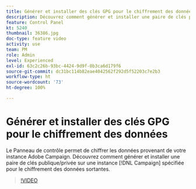 ```yaml
---
title: Générer et installer des clés GPG pour le chiffrement des données
description: Découvrez comment générer et installer une paire de clés publique/privée sur une instance Campaign spécifiée pour le chiffrement des données sortantes.
feature: Control Panel
kt: 5240
thumbnail: 36386.jpg
doc-type: feature video
activity: use
team: PM
role: Admin
level: Experienced
exl-id: 63c2c26b-93bc-4424-9d9f-0b3ca6d179f6
source-git-commit: dc31bc114b82eae4042562f292d5f52203c7e2b3
workflow-type: ht
source-wordcount: '73'
ht-degree: 100%

---
```


# Générer et installer des clés GPG pour le chiffrement des données

Le Panneau de contrôle permet de chiffrer les données provenant de votre instance Adobe Campaign. Découvrez comment générer et installer une paire de clés publique/privée sur une instance [!DNL Campaign] spécifiée pour le chiffrement des données sortantes.

>[!VIDEO](https://video.tv.adobe.com/v/36386?quality=12)
